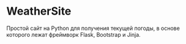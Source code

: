 # WeatherSite
Простой сайт на Python для получения текущей погоды, в основе которого лежат фреймворк Flask, Bootstrap и Jinja. 
